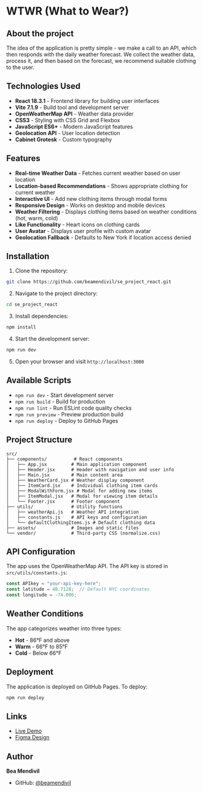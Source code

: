 # WTWR (What to Wear?)

## About the project

The idea of the application is pretty simple - we make a call to an API, which then responds with the daily weather forecast. We collect the weather data, process it, and then based on the forecast, we recommend suitable clothing to the user.

## Technologies Used

- **React 18.3.1** - Frontend library for building user interfaces
- **Vite 7.1.9** - Build tool and development server
- **OpenWeatherMap API** - Weather data provider
- **CSS3** - Styling with CSS Grid and Flexbox
- **JavaScript ES6+** - Modern JavaScript features
- **Geolocation API** - User location detection
- **Cabinet Grotesk** - Custom typography

## Features

- **Real-time Weather Data** - Fetches current weather based on user location
- **Location-based Recommendations** - Shows appropriate clothing for current weather
- **Interactive UI** - Add new clothing items through modal forms
- **Responsive Design** - Works on desktop and mobile devices
- **Weather Filtering** - Displays clothing items based on weather conditions (hot, warm, cold)
- **Like Functionality** - Heart icons on clothing cards
- **User Avatar** - Displays user profile with custom avatar
- **Geolocation Fallback** - Defaults to New York if location access denied

## Installation

1. Clone the repository:
```bash
git clone https://github.com/beamendivil/se_project_react.git
```

2. Navigate to the project directory:
```bash
cd se_project_react
```

3. Install dependencies:
```bash
npm install
```

4. Start the development server:
```bash
npm run dev
```

5. Open your browser and visit `http://localhost:3000`

## Available Scripts

- `npm run dev` - Start development server
- `npm run build` - Build for production
- `npm run lint` - Run ESLint code quality checks
- `npm run preview` - Preview production build
- `npm run deploy` - Deploy to GitHub Pages

## Project Structure

```
src/
├── components/          # React components
│   ├── App.jsx         # Main application component
│   ├── Header.jsx      # Header with navigation and user info
│   ├── Main.jsx        # Main content area
│   ├── WeatherCard.jsx # Weather display component
│   ├── ItemCard.jsx    # Individual clothing item cards
│   ├── ModalWithForm.jsx # Modal for adding new items
│   ├── ItemModal.jsx   # Modal for viewing item details
│   └── Footer.jsx      # Footer component
├── utils/              # Utility functions
│   ├── weatherApi.js   # Weather API integration
│   ├── constants.js    # API keys and configuration
│   └── defaultClothingItems.js # Default clothing data
├── assets/             # Images and static files
└── vendor/             # Third-party CSS (normalize.css)
```

## API Configuration

The app uses the OpenWeatherMap API. The API key is stored in `src/utils/constants.js`:

```javascript
const APIkey = "your-api-key-here";
const latitude = 40.7128;  // Default NYC coordinates
const longitude = -74.006;
```

## Weather Conditions

The app categorizes weather into three types:
- **Hot** - 86°F and above
- **Warm** - 66°F to 85°F  
- **Cold** - Below 66°F

## Deployment

The application is deployed on GitHub Pages. To deploy:

```bash
npm run deploy
```

## Links

- [Live Demo](https://beamendivil.github.io/se_project_react/)
- [Figma Design](https://www.figma.com/file/DTojSwldenF9UPKQZd6RRb/Sprint-10%3A-WTWR)

## Author

**Bea Mendivil**
- GitHub: [@beamendivil](https://github.com/beamendivil)
